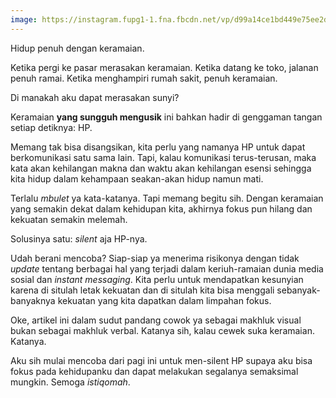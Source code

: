 ```yaml
---
image: https://instagram.fupg1-1.fna.fbcdn.net/vp/d99a14ce1bd449e75ee2d0bff5930017/5CEB057F/t51.2885-15/e35/50560318_163512794636578_4019768821033889382_n.jpg?_nc_ht=instagram.fupg1-1.fna.fbcdn.net&_nc_cat=110
---
```


Hidup penuh dengan keramaian.

Ketika pergi ke pasar merasakan keramaian. Ketika datang ke toko, jalanan penuh ramai. Ketika menghampiri rumah sakit, penuh keramaian.

Di manakah aku dapat merasakan sunyi?

Keramaian **yang sungguh mengusik** ini bahkan hadir di genggaman tangan setiap detiknya: HP.

Memang tak bisa disangsikan, kita perlu yang namanya HP untuk dapat berkomunikasi satu sama lain. Tapi, kalau komunikasi terus-terusan, maka kata akan kehilangan makna dan waktu akan kehilangan esensi sehingga kita hidup dalam kehampaan seakan-akan hidup namun mati.

Terlalu _mbulet_ ya kata-katanya. Tapi memang begitu sih. Dengan keramaian yang semakin dekat dalam kehidupan kita, akhirnya fokus pun hilang dan kekuatan semakin melemah.

Solusinya satu: _silent_ aja HP-nya.

Udah berani mencoba? Siap-siap ya menerima risikonya dengan tidak _update_ tentang berbagai hal yang terjadi dalam keriuh-ramaian dunia media sosial dan _instant messaging_. Kita perlu untuk mendapatkan kesunyian karena di situlah letak kekuatan dan di situlah kita bisa menggali sebanyak-banyaknya kekuatan yang kita dapatkan dalam limpahan fokus.

Oke, artikel ini dalam sudut pandang cowok ya sebagai makhluk visual bukan sebagai makhluk verbal. Katanya sih, kalau cewek suka keramaian. Katanya.

Aku sih mulai mencoba dari pagi ini untuk men-silent HP supaya aku bisa fokus pada kehidupanku dan dapat melakukan segalanya semaksimal mungkin. Semoga _istiqomah_.